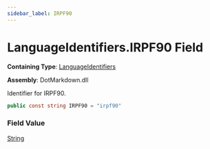 ```yaml
---
sidebar_label: IRPF90
---
```


# LanguageIdentifiers\.IRPF90 Field

**Containing Type**: [LanguageIdentifiers](../index.md)

**Assembly**: DotMarkdown\.dll

  
Identifier for IRPF90\.

```csharp
public const string IRPF90 = "irpf90"
```

### Field Value

[String](https://docs.microsoft.com/en-us/dotnet/api/system.string)

